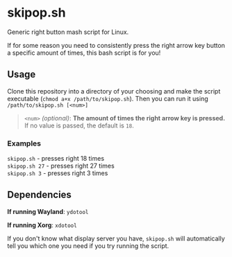 # skipop.sh
Generic right button mash script for Linux.

If for some reason you need to consistently press the right arrow key button a specific amount of times, this bash script is for you!

## Usage
Clone this repository into a directory of your choosing and make the script executable (`chmod a+x /path/to/skipop.sh`).
Then you can run it using `/path/to/skipop.sh [<num>]`

> `<num>` *(optional)*: **The amount of times the right arrow key is pressed.** If no value is passed, the default is `18`.

### Examples
`skipop.sh` - presses right 18 times \
`skipop.sh 27` - presses right 27 times \
`skipop.sh 3` - presses right 3 times

## Dependencies
**If running Wayland**: `ydotool`

**If running Xorg**: `xdotool`

If you don't know what display server you have, `skipop.sh` will automatically tell you which one you need if you try running the script.
